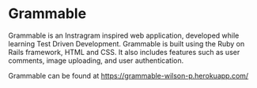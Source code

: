 # Grammable

Grammable is an Instragram inspired web application, developed while learning Test Driven Development. Grammable is built using the Ruby on Rails framework, HTML and CSS. It also includes features such as user comments, image uploading, and user authentication.

Grammable can be found at https://grammable-wilson-p.herokuapp.com/
